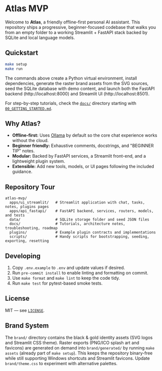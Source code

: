 # Atlas MVP

Welcome to **Atlas**, a friendly offline-first personal AI assistant. This repository ships a progressive, beginner-focused codebase that walks you from an empty folder to a working Streamlit + FastAPI stack backed by SQLite and local language models.

## Quickstart

```bash
make setup
make run
```

The commands above create a Python virtual environment, install dependencies, generate the raster brand assets from the SVG sources, seed the SQLite database with demo content, and launch both the FastAPI backend (http://localhost:8000) and Streamlit UI (http://localhost:8501).

For step-by-step tutorials, check the [`docs/`](docs) directory starting with [`00_GETTING_STARTED.md`](docs/00_GETTING_STARTED.md).

## Why Atlas?

* **Offline-first:** Uses [Ollama](https://ollama.com/) by default so the core chat experience works without the cloud.
* **Beginner friendly:** Exhaustive comments, docstrings, and "BEGINNER TIP" notes.
* **Modular:** Backed by FastAPI services, a Streamlit front-end, and a lightweight plugin system.
* **Extensible:** Add new tools, models, or UI pages following the included guidance.

## Repository Tour

```
atlas-mvp/
  apps/ui_streamlit/   # Streamlit application with chat, tasks, notes, plugins pages
  apps/api_fastapi/    # FastAPI backend, services, routers, models, and tests
  data/                # SQLite storage folder and seed JSON files
  docs/                # Tutorials, architecture notes, troubleshooting, roadmap
  plugins/             # Example plugin contracts and implementations
  scripts/             # Handy scripts for bootstrapping, seeding, exporting, resetting
```

## Developing

1. Copy `.env.example` to `.env` and update values if desired.
2. Run `pre-commit install` to enable linting and formatting on commit.
3. Use `make format` and `make lint` to keep the code tidy.
4. Run `make test` for pytest-based smoke tests.

## License

MIT — see [`LICENSE`](LICENSE).

## Brand System

The `brand/` directory contains the black & gold identity assets (SVG logos and Streamlit CSS theme). Raster exports (PNG/ICO splash art and favicons) are generated on demand into `brand/generated/` by running `make assets` (already part of `make setup`). This keeps the repository binary-free while still supporting Windows shortcuts and Streamlit favicons. Update `brand/theme.css` to experiment with alternative palettes.
